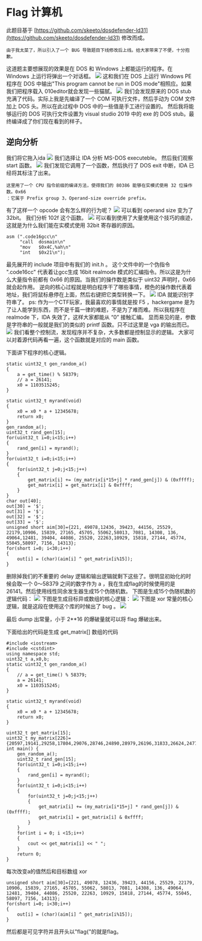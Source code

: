 # Flag 计算机
此题目基于 [https://github.com/skeeto/dosdefender-ld31](https://github.com/skeeto/dosdefender-ld31) 修改而成。

```
由于我太菜了，所以引入了一个 BUG 导致题目下线修改后上线。给大家带来了不便，十分抱歉。
```

这道题主要想展现的效果是在 DOS 和 Windows 上都能运行的程序。在 Windows 上运行将弹出一个对话框。
![](./pics/1.png)
这和我们在 DOS 上运行 Windows PE 程序在 DOS 中输出"This program cannot be run in DOS mode"相照应。如果我们把程序载入 010editor就会发现一些猫腻。
![](pics/2.png)
我们会发现原来的 DOS stub 充满了代码。实际上我是先编译了一个 COM 可执行文件，然后手动为 COM 文件加上 DOS 头。所以在此过程中 DOS 中的一些值是手工进行设置的。
然后我将能够运行的 DOS 可执行文件设置为 visual studio 2019 中的 exe 的 DOS stub。最终编译成了你们现在看到的样子。

## 逆向分析

我们将它拖入ida
![](pics/3.png)
我们选择让 IDA 分析 MS-DOS executeble。
然后我们观察 start 函数。
![](pics/4.png)
我们发现它调用了一个函数，然后执行了 DOS exit 中断，IDA 已经将其标注了出来。

```
这里用了一个 CPU 指令前缀的编译方法，使得我们的 80386 能够在实模式使用 32 位操作数。0x66
：它属于 Prefix group 3，Operand-size override prefix。
```
有了这样一个 opcode 会有怎么样的行为呢？
![](pics/5.png)
可以看到 operand size 变为了 32bit。
我们分析 102f 这个函数。
![](pics/6.png)
可以看到使用了大量使用这个技巧的痕迹，这就是为什么我们能在实模式使用 32bit 寄存器的原因。

```
asm (".code16gcc\n"
     "call  dosmain\n"
     "mov   $0x4C,%ah\n"
     "int   $0x21\n");
```
最先展开的 include 项目中有我们的 init.h 。
这个文件中的一个伪指令 ".code16cc" 代表着让gcc生成 16bit realmode 模式的汇编指令。所以这是为什么大量指令前都有 0x66 的原因。当我们的操作数是类似于 uint32 声明时，0x66 就会起作用。
逆向的核心过程就是明白程序干了哪些事情，橙色的操作数代表着地址，我们将鼠标悬停在上面，然后右键把它类型转换一下。
![](pics/7.png)
IDA 就能识别字符串了。
ps: 作为一个CTF玩家，我最喜欢的事情就是按 F5 ，hackergame 是为了让人能学到东西，而不是千篇一律的难题，不是为了难而难。所以我程序在 realmode 下，IDA 失效了，这样大家都能从 “0” 接触汇编。
显而易见的是，参数是字符串的一般就是我们的类似的 printf 函数。只不过这里是 vga 的输出而已。
![](pics/8.png)
我们看整个控制流，发现程序并不复杂，大多数都是控制显示的逻辑。
大家可以对着源代码再看一遍，这个函数就是对应的 main 函数。

下面讲下程序的核心逻辑。

```
static uint32_t gen_random_a()
{
    a = get_time() % 58379;
    // a = 26141;
    x0 = 1103515245;
}

static uint32_t myrand(void)
{
    x0 = x0 * a + 12345678;
    return x0;
}
gen_random_a();
uint32_t rand_gen[15];
for(uint32_t i=0;i<15;i++)
{
    rand_gen[i] = myrand();
}
for(uint32_t i=0;i<15;i++)
{
    for(uint32_t j=0;j<15;j++)
    {
        get_matrix[i] += (my_matrix[i*15+j] * rand_gen[j]) & (0xffff);
        get_matrix[i] = get_matrix[i] & 0xffff;
    }
}
char out[40];
out[30] = '$';
out[31] = '$';
out[32] = '$';
out[33] = '$';
unsigned short aim[30]={221, 49078,12436, 39423, 44156, 25529, 22179,10906, 15839, 27165, 45705, 55062,58013, 7081, 14308, 136, 49064,12481, 39404, 44086, 25520, 22263,10929, 15818, 27144, 45774, 55045,58097, 7156, 14313};
for(short i=0; i<30;i++)
{
    out[i] = (char)(aim[i] ^ get_matrix[i%15]);
}
```
删除掉我们的不重要的 delay 逻辑和输出逻辑就剩下这些了。很明显初始化的时候会取一个 0～58379 之间的数字作为 a ，我在生成flag的时候使用的是 26141。然后使用线性同余发生器生成15个伪随机数。
下图是生成15个伪随机数的逻辑代码：
![](pics/9.png)
下图是生成目标异或数组的核心逻辑：
![](pics/10.png)
下图是 xor 常量的核心逻辑，就是这段在使用这个库的时候出了 bug 。
![](pics/11.png)

最后 dump 出常量，小于 2**16 的爆破量就可以将 flag 爆破出来。

下面给出的代码是生成 get_matrix[] 数组的代码
```
#include <iostream>
#include <cstdint>
using namespace std;
uint32_t a,x0,b;
static uint32_t gen_random_a()
{
    // a = get_time() % 58379;
    a = 26141;
    x0 = 1103515245;
}

static uint32_t myrand(void)
{
    x0 = x0 * a + 12345678;
    return x0;
}

uint32_t get_matrix[15];
uint32_t my_matrix[226]={20597,19141,29258,17804,29076,28746,24890,28979,26196,31833,26624,24774,18916,29028,24033,22913,23436,25750,26539,21652,31296,22446,16506,21949,22761,30221,29477,29617,16497,23022,23179,30781,23877,29171,31665,26534,32159,22583,27525,28708,31216,17158,31988,32190,23747,21272,21278,24727,29984,25303,23445,23119,23155,26346,26389,30747,28948,31418,21323,31758,30911,18790,21312,25099,22348,25409,29357,22180,23588,28794,18133,25624,21972,23401,24821,31369,25187,31517,19840,28836,20794,20239,24523,30814,24016,17954,21227,16691,30290,23391,20482,24822,31968,30651,27908,22690,30875,31003,31747,19978,25482,18563,30143,27788,26658,26295,23244,27086,26456,24251,28647,22783,27460,19187,23252,24078,19203,26251,18113,19542,24533,16666,24038,32744,28670,30438,26379,18591,30109,26509,20947,27696,22945,27542,32128,25416,21675,19389,27085,29380,20163,21102,30936,30862,18230,21904,16938,16579,20641,27551,22740,24666,16836,23306,27661,26506,28623,29816,20166,29405,23982,30046,19365,24926,19029,32448,17567,17156,18678,28594,19769,28631,25769,31309,24457,30625,21825,29811,17112,31370,25345,24333,24005,31606,30942,21441,30599,22894,18015,19994,27901,26868,21948,27614,23449,21289,19588,19955,28133,16696,31509,26219,19946,27895,28760,28547,28315,16614,26006,17129,24769,24608,17714,17682,18532,17597,29247,28789,27011,29841,32640,17508,27662,23548,29514};
int main() {
    gen_random_a();
    uint32_t rand_gen[15];
    for(uint32_t i=0;i<15;i++)
    {
        rand_gen[i] = myrand();
    }
    for(uint32_t i=0;i<15;i++)
    {
        for(uint32_t j=0;j<15;j++)
        {
            get_matrix[i] += (my_matrix[i*15+j] * rand_gen[j]) & (0xffff);
            get_matrix[i] = get_matrix[i] & 0xffff;
        }
    }
    for(int i = 0; i <15;i++)
    {
        cout << get_matrix[i] << " ";
    }
    return 0;
}
```
每次改变a的值然后和目标数组 xor
```
unsigned short aim[30]={221, 49078, 12436, 39423, 44156, 25529, 22179, 10906, 15839, 27165, 45705, 55062, 58013, 7081, 14308, 136, 49064, 12481, 39404, 44086, 25520, 22263, 10929, 15818, 27144, 45774, 55045, 58097, 7156, 14313};
for(short i=0; i<30;i++)
{
    out[i] = (char)(aim[i] ^ get_matrix[i%15]);
}
```
然后都是可见字符并且开头以"flag{"的就是flag。
